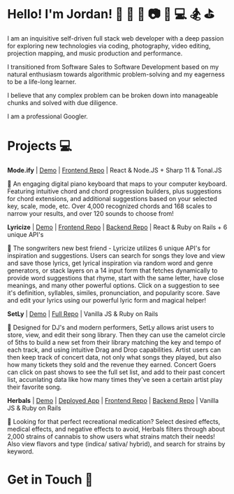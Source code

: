 # Hello! I'm Jordan! 🎵 🎺 🎹 📷 🎥 💻 🏂 ⛳ 

I am an inquisitive self-driven full stack web developer with a deep passion for exploring new technologies via coding, photography, video editing, projection mapping, and music production and performance. 

I transitioned from Software Sales to Software Development based on my natural enthusiasm
towards algorithmic problem-solving and my eagerness to be a life-long learner. 

I believe that any complex problem can be broken down into manageable chunks and solved with due diligence. 

I am a professional Googler. 

# Projects 💻

**Mode.ify** | [Demo](https://www.youtube.com/watch?v=HNiOuJO_xKI) | [Frontend Repo](https://github.com/JorPan/musicly-frontend) | React & Node.JS + Sharp 11 & Tonal.JS

🎹   An engaging digital piano keyboard that maps to your computer keyboard. Featuring intuitive chord and chord progression builders, plus suggestions for chord extensions, and additional suggestions based on your selected key, scale, mode, etc. Over 4,000 recognized chords and 168 scales to narrow your results, and over 120 sounds to choose from! 

**Lyricize** | [Demo](https://www.youtube.com/watch?v=xNXhS0R3J9k&feature=youtu.be) | [Frontend Repo](https://github.com/JorPan/lyricize-frontend) | [Backend Repo](https://github.com/JorPan/lyricize-backend) | React & Ruby on Rails + 6 unique API's 

🎤  The songwriters new best friend - Lyricize utilizes 6 unique API's for inspiration and suggestions. Users can search for songs they love and view and save those lyrics, get lyrical inspiration via random word and genre generators, or stack layers on a 14 input form that fetches dynamically to provide word suggestions that rhyme, start with the same letter, have close meanings, and many other powerful options. Click on a suggestion to see it's definition, syllables, similes, pronunciation, and popularity score. Save and edit your lyrics using our powerful lyric form and magical helper! 

**SetLy** | [Demo](https://www.youtube.com/watch?v=T71Ynuger6M&feature=youtu.be) | [Full Repo](https://github.com/JorPan/realSetLy) | Vanilla JS & Ruby on Rails

🎵 Designed for DJ's and modern performers, SetLy allows arist users to store, view, and edit their song library. Then they can use the camelot circle of 5ths to build a new set from their library matching the key and tempo of each track, and using intuitive Drag and Drop capabilities. Artist users can then keep track of concert data, not only what songs they played, but also how many tickets they sold and the revenue they earned. Concert Goers can click on past shows to see the full set list, and add to their past concert list, accunlating data like how many times they've seen a certain artist play their favorite song.

**Herbals** | [Demo](https://youtu.be/DBSvbyIl-LU) | [Deployed App](https://herbalstrains.web.app/) | [Frontend Repo](https://github.com/JorPan/HerbalsFrontend) | [Backend Repo](https://github.com/JorPan/HerbalsBackend) | Vanilla JS & Ruby on Rails

🌿 Looking for that perfect recreational medication? Select desired effects, medical effects, and negative effects to avoid, Herbals filters through about 2,000 strains of cannabis to show users what strains match their needs! Also view flavors and type (indica/ sativa/ hybrid), and search for strains by keyword. 


# Get in Touch 🐚



